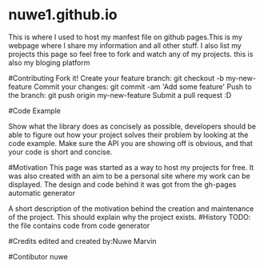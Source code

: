 # nuwe1.github.io 
This is where I used to host my manfest file on github pages.This is my webpage where I share my information and all other stuff. I also list my projects this page so feel free to fork and watch any of my projects. 
this is also my bloging platform

#Contributing
Fork it!
Create your feature branch: git checkout -b my-new-feature
Commit your changes: git commit -am 'Add some feature'
Push to the branch: git push origin my-new-feature
Submit a pull request :D

#Code Example

Show what the library does as concisely as possible, developers should be able to figure out how your project solves their problem by looking at the code example. Make sure the API you are showing off is obvious, and that your code is short and concise.

#Motivation
This page was started as a way to host my projects for free. It was also created with an aim to be a personal site where my work can be displayed. The design and code behind it was got from the gh-pages automatic generator 

A short description of the motivation behind the creation and maintenance of the project. This should explain why the project exists.
#History
TODO: the file contains code from code generator 

#Credits
edited and created by:Nuwe Marvin 


#Contibutor
nuwe
